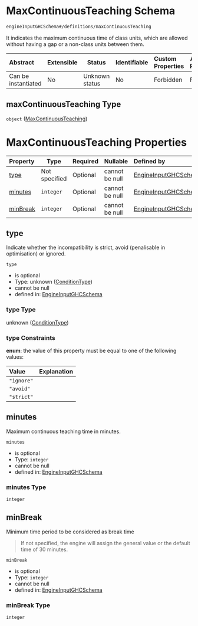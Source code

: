 # MaxContinuousTeaching Schema

```txt
engineInputGHCSchema#/definitions/maxContinuousTeaching
```

It indicates the maximum continuous time of class units, which are allowed without having a gap or a non-class units between them.


| Abstract            | Extensible | Status         | Identifiable | Custom Properties | Additional Properties | Access Restrictions | Defined In                                                         |
| :------------------ | ---------- | -------------- | ------------ | :---------------- | --------------------- | ------------------- | ------------------------------------------------------------------ |
| Can be instantiated | No         | Unknown status | No           | Forbidden         | Forbidden             | none                | [ghc.schema.json\*](../out/ghc.schema.json "open original schema") |

## maxContinuousTeaching Type

`object` ([MaxContinuousTeaching](ghc-definitions-maxcontinuousteaching.md))

# MaxContinuousTeaching Properties

| Property              | Type          | Required | Nullable       | Defined by                                                                                                                                                         |
| :-------------------- | ------------- | -------- | -------------- | :----------------------------------------------------------------------------------------------------------------------------------------------------------------- |
| [type](#type)         | Not specified | Optional | cannot be null | [EngineInputGHCSchema](ghc-definitions-conditiontype.md "engineInputGHCSchema#/definitions/maxContinuousTeaching/properties/type")                                 |
| [minutes](#minutes)   | `integer`     | Optional | cannot be null | [EngineInputGHCSchema](ghc-definitions-maxcontinuousteaching-properties-minutes.md "engineInputGHCSchema#/definitions/maxContinuousTeaching/properties/minutes")   |
| [minBreak](#minbreak) | `integer`     | Optional | cannot be null | [EngineInputGHCSchema](ghc-definitions-maxcontinuousteaching-properties-minbreak.md "engineInputGHCSchema#/definitions/maxContinuousTeaching/properties/minBreak") |

## type

Indicate whether the incompatibility is strict, avoid (penalisable in optimisation) or ignored.


`type`

-   is optional
-   Type: unknown ([ConditionType](ghc-definitions-conditiontype.md))
-   cannot be null
-   defined in: [EngineInputGHCSchema](ghc-definitions-conditiontype.md "engineInputGHCSchema#/definitions/maxContinuousTeaching/properties/type")

### type Type

unknown ([ConditionType](ghc-definitions-conditiontype.md))

### type Constraints

**enum**: the value of this property must be equal to one of the following values:

| Value      | Explanation |
| :--------- | ----------- |
| `"ignore"` |             |
| `"avoid"`  |             |
| `"strict"` |             |

## minutes

Maximum continuous teaching time in minutes.


`minutes`

-   is optional
-   Type: `integer`
-   cannot be null
-   defined in: [EngineInputGHCSchema](ghc-definitions-maxcontinuousteaching-properties-minutes.md "engineInputGHCSchema#/definitions/maxContinuousTeaching/properties/minutes")

### minutes Type

`integer`

## minBreak

Minimum time period to be considered as break time


> If not specified, the engine will assign the general value or the default time of 30 minutes.
>

`minBreak`

-   is optional
-   Type: `integer`
-   cannot be null
-   defined in: [EngineInputGHCSchema](ghc-definitions-maxcontinuousteaching-properties-minbreak.md "engineInputGHCSchema#/definitions/maxContinuousTeaching/properties/minBreak")

### minBreak Type

`integer`
